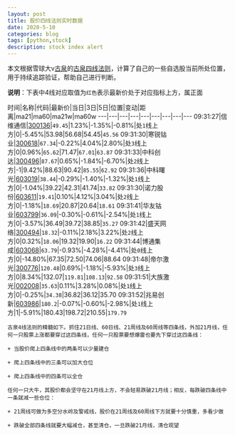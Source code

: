 ```yaml
---
layout: post
title: 股价四线法则实时数据
date: 2020-5-10
categories: blog
tags: [python,stock]
description: stock index alert
---
```



本文根据雪球大v[古泉](https://xueqiu.com/u/7148646888)的[古泉四线法则](https://xueqiu.com/7148646888/130498192)，计算了自己的一些自选股当前所处位置，用于持续追踪验证，帮助自己进行判断。

**说明**：下表中4线对应取值为`红色`表示最新价处于对应指标上方，属正面

时间|名称|代码|最新价|当日|3日|5日|位置|变动|距离|ma21|ma60|ma21w|ma60w
---|---|---|---|---|---|---|---|---
09:31:27|信维通信|[300136](https://xueqiu.com/S/SZ300136)|`49.45`|1.23%|-1.35%|-0.81%|处`1`线上方|0|-5.45%|53.98|56.68|54.45|`45.56`
09:31:30|寒锐钴业|[300618](https://xueqiu.com/S/SZ300618)|`67.34`|-0.22%|4.04%|2.80%|处`3`线上方|0|0.96%|`65.62`|71.47|`67.01`|`63.87`
09:31:33|中科创达|[300496](https://xueqiu.com/S/SZ300496)|`87.67`|0.65%|-1.84%|-6.70%|处`2`线上方|-1|9.42%|88.63|90.42|`85.55`|`62.92`
09:31:36|中科曙光|[603019](https://xueqiu.com/S/SH603019)|`38.44`|-0.29%|-1.40%|-1.32%|处`1`线上方|0|-1.04%|39.22|42.31|41.74|`33.82`
09:31:30|诺力股份|[603611](https://xueqiu.com/S/SH603611)|`19.41`|0.10%|4.12%|3.04%|处`2`线上方|0|-1.18%|`18.69`|20.87|20.64|`18.61`
09:31:41|华友钴业|[603799](https://xueqiu.com/S/SH603799)|`36.09`|-0.30%|-0.61%|-2.54%|处`1`线上方|0|-3.57%|36.49|39.72|38.85|`35.27`
09:31:42|盛天网络|[300494](https://xueqiu.com/S/SZ300494)|`18.32`|-0.11%|2.18%|3.22%|处`2`线上方|0|0.32%|`18.06`|19.32|19.90|`16.22`
09:31:44|博通集成|[603068](https://xueqiu.com/S/SH603068)|`63.79`|-0.93%|-4.28%|-4.41%|处`0`线上方|0|-14.80%|67.35|72.50|74.06|88.64
09:31:48|帝尔激光|[300776](https://xueqiu.com/S/SZ300776)|`120.48`|0.69%|-1.18%|-5.93%|处`3`线上方|0|8.34%|132.07|`119.81`|`108.13`|`92.58`
09:31:51|大族激光|[002008](https://xueqiu.com/S/SZ002008)|`35.63`|0.11%|3.28%|0.08%|处`1`线上方|0|-0.25%|`34.38`|36.82|36.12|35.70
09:31:52|兆易创新|[603986](https://xueqiu.com/S/SH603986)|`180.2`|-0.07%|-0.60%|-2.98%|处`1`线上方|1|-5.91%|180.43|198.72|210.55|`179.79`

```
古泉4线法则的精髓如下。抓住21日线、60日线、21周线及60周线等四条线，外加21月线，任何一只股票上涨都要穿过这四条线，任何一只股票要想爆雷也要先下穿过这四条线：

+ 当股价爬上四条线中的两条可以少量建仓

+ 爬上四条线中的三条可以加大仓位

+ 爬上四条线中的四条可以全仓

任何一只大牛，其股价都会坚守在21月线上方，不会轻易跌破21月线；相反，每跌破四条线中一条就减一些仓位：

+ 21周线可做为多空分水岭及警戒线，股价在21周线及60周线下方就要十分慎重，多看少做

+ 跌破全部四条线就要大幅减仓，甚至清仓，一旦跌破21月线，清仓观望
```